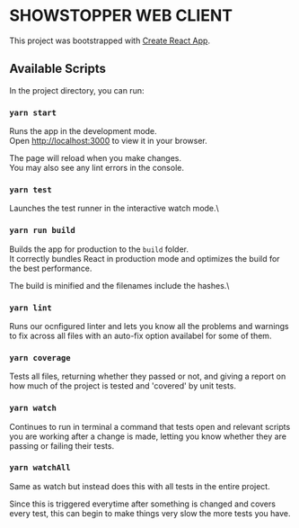 # SHOWSTOPPER WEB CLIENT

This project was bootstrapped with [Create React App](https://github.com/facebook/create-react-app).

## Available Scripts

In the project directory, you can run:

### `yarn start`

Runs the app in the development mode.\
Open [http://localhost:3000](http://localhost:3000) to view it in your browser.

The page will reload when you make changes.\
You may also see any lint errors in the console.

### `yarn test`

Launches the test runner in the interactive watch mode.\

### `yarn run build`

Builds the app for production to the `build` folder.\
It correctly bundles React in production mode and optimizes the build for the best performance.

The build is minified and the filenames include the hashes.\

### `yarn lint`

Runs our ocnfigured linter and lets you know all the problems and warnings to fix across all files with an auto-fix option availabel for some of them.

### `yarn coverage`

Tests all files, returning whether they passed or not, and giving a report on how much of the project is tested and 'covered' by unit tests.

### `yarn watch`

Continues to run in terminal a command that tests open and relevant scripts you are working after a change is made, letting you know whether they are passing or failing their tests.

### `yarn watchAll`

Same as watch but instead does this with all tests in the entire project. 

Since this is triggered everytime after something is changed and covers every test, this can begin to make things very slow the more tests you have.